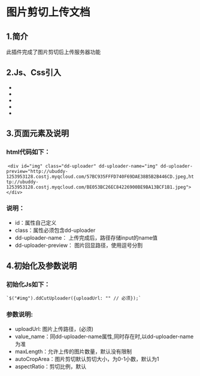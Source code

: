 # 图片剪切上传文档
## 1.简介
此插件完成了图片剪切后上传服务器功能

## 2.Js、Css引入
* <link rel="stylesheet" href="https://cdn.bootcss.com/bootstrap/3.3.7/css/bootstrap.min.css"></link>
* <script type="text/javascript" src="https://cdn.bootcss.com/jquery/3.2.1/jquery.min.js"></script>
* <script type="text/javascript" src="https://cdn.bootcss.com/bootstrap/3.3.7/js/bootstrap.min.js"></script>
* <script type="text/javascript" src="./js/cutUploader.js"></script>
* <script type="text/javascript" src="./js/ddUtil.js"></script>

## 3.页面元素及说明
  ### html代码如下：
  `<div id="img" class="dd-uploader" dd-uploader-name="img" dd-uploader-preview="http://ubuddy-1253953128.costj.myqcloud.com/57BC935FFFD740F69DAE38B5B2B446CD.jpeg,http://ubuddy-1253953128.costj.myqcloud.com/BE053BC26EC84226900BE9BA13BCF1B1.jpeg"></div>`
  ### 说明：
 * id：属性自己定义
 * class：属性必须包含dd-uploader
 * dd-uploader-name： 上传完成后，路径存储input的name值
 * dd-uploader-preview： 图片回显路径，使用逗号分割
  
## 4.初始化及参数说明
  ### 初始化Js如下：
    `$("#img").ddCutUploader({uploadUrl: "" // 必须});`
### 参数说明:
* uploadUrl: 图片上传路径，(必须)
* value_name：同dd-uploader-name属性,同时存在时,以dd-uploader-name为准
* maxLength：允许上传的图片数量，默认没有限制
* autoCropArea：图片剪切默认剪切大小，为0-1小数，默认为1
* aspectRatio：剪切比例，默认
